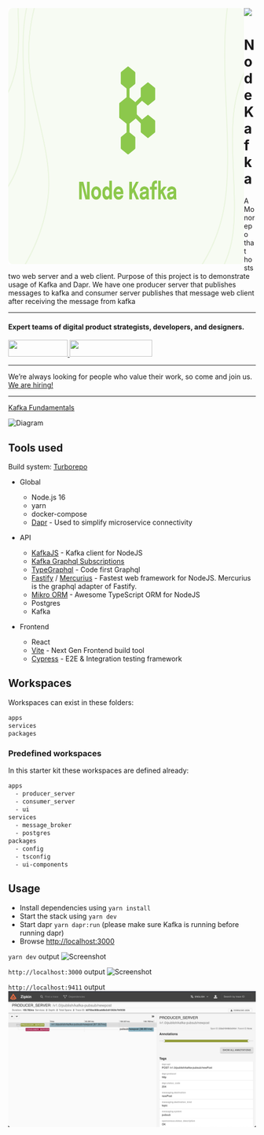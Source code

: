 <img align="left" src="./assets/preview.svg" width="480" height="520" />

<div>
  <a href="https://www.wednesday.is?utm_source=gthb&utm_medium=repo&utm_campaign=serverless" align="left" style="margin-left: 0;">
    <img src="https://uploads-ssl.webflow.com/5ee36ce1473112550f1e1739/5f5879492fafecdb3e5b0e75_wednesday_logo.svg">
  </a>
  <p>
    <h1 align="left">Node Kafka </h1>
  </p>

  <p>
A Monorepo that hosts two web server and a web client. Purpose of this project is to demonstrate usage of Kafka and Dapr. We have one producer server that publishes messages to kafka and consumer server publishes that message web client after receiving the message from kafka
  </p>

---

  <p>
    <h4>
      Expert teams of digital product strategists, developers, and designers.
    </h4>
  </p>

  <div>
    <a href="https://www.wednesday.is/contact-us?utm_source=gthb&utm_medium=repo&utm_campaign=serverless" target="_blank">
      <img src="https://uploads-ssl.webflow.com/5ee36ce1473112550f1e1739/5f6ae88b9005f9ed382fb2a5_button_get_in_touch.svg" width="121" height="34">
    </a>
    <a href="https://github.com/wednesday-solutions/" target="_blank">
      <img src="https://uploads-ssl.webflow.com/5ee36ce1473112550f1e1739/5f6ae88bb1958c3253756c39_button_follow_on_github.svg" width="168" height="34">
    </a>
  </div>

---

<span>We’re always looking for people who value their work, so come and join us. <a href="https://www.wednesday.is/hiring">We are hiring!</a></span>

</div>

<hr/>

[Kafka Fundamentals](https://www.youtube.com/watch?v=Ch5VhJzaoaI)

![Diagram](assets/diagram.png)

## Tools used

Build system: [Turborepo](https://turborepo.org/)

-   Global

    -   Node.js 16
    -   yarn
    -   docker-compose
    -   [Dapr](https://dapr.io/) - Used to simplify microservice connectivity

-   API

    -   [KafkaJS](https://kafka.js.org/) - Kafka client for NodeJS
    -   [Kafka Graphql Subscriptions](https://github.com/tomasAlabes/graphql-kafkajs-subscriptions)
    -   [TypeGraphql](https://typegraphql.com/) - Code first Graphql
    -   [Fastify](fastify.io) / [Mercurius](https://mercurius.dev/) - Fastest web framework for NodeJS. Mercurius is the graphql adapter of Fastify.
    -   [Mikro ORM](https://mikro-orm.io/) - Awesome TypeScript ORM for NodeJS
    -   Postgres
    -   Kafka

-   Frontend
    -   React
    -   [Vite](https://vitejs.dev) - Next Gen Frontend build tool
    -   [Cypress](https://www.cypress.io) - E2E & Integration testing framework

## Workspaces

Workspaces can exist in these folders:

```text
apps
services
packages
```

### Predefined workspaces

In this starter kit these workspaces are defined already:

```text
apps
  - producer_server
  - consumer_server
  - ui
services
  - message_broker
  - postgres
packages
  - config
  - tsconfig
  - ui-components
```

## Usage

-   Install dependencies using `yarn install`
-   Start the stack using `yarn dev`
-   Start dapr `yarn dapr:run` (please make sure Kafka is running before running dapr)
-   Browse [http://localhost:3000](http://localhost:3000)

`yarn dev` output
![Screenshot](assets/terminal.png)

`http://localhost:3000` output
![Screenshot](assets/node-kafka-fe.gif)

`http://localhost:9411` output
![Tracing](assets/tracing.png)
